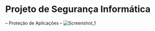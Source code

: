 # Projeto de Segurança Informática
– Proteção de Aplicações – 
![Screenshot_1](https://user-images.githubusercontent.com/68211699/105480428-a868e680-5c9d-11eb-8a0b-42480a21131a.png)
